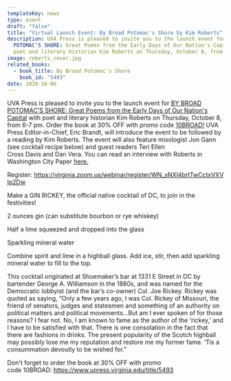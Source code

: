 ```yaml
---
templateKey: news
type: event
draft: "false"
title: "Virtual Launch Event: By Broad Potomac's Shore by Kim Roberts"
description: UVA Press is pleased to invite you to the launch event for BY BROAD
  POTOMAC'S SHORE: Great Poems from the Early Days of Our Nation's Capital with
  poet and literary historian Kim Roberts on Thursday, October 8, from 6-7 pm
image: roberts_cover.jpg
related_books:
  - book_title: By Broad Potomac's Shore
    book_id: "5493"
date: 2020-10-06
---
```

UVA Press is pleased to invite you to the launch event for [BY BROAD POTOMAC'S SHORE: Great Poems from the Early Days of Our Nation's Capital](https://www.upress.virginia.edu/title/5493) with poet and literary historian Kim Roberts on Thursday, October 8, from 6-7 pm. Order the book at 30% OFF with promo code [10BROAD!](https://www.upress.virginia.edu/title/5493) UVA Press Editor-in-Chief, Eric Brandt, will introduce the event to be followed by a reading by Kim Roberts. The event will also feature mixologist Jon Gann (see cocktail recipe below) and guest readers Teri Ellen Cross Davis and Dan Vera. You can read an interview with Roberts in Washington City Paper [here.](https://washingtoncitypaper.com/article/362880/a-new-poetry-collection-features-the-work-of-writers-both-famous-and-forgotten-from-d-c-s-past/) 

Register: <https://virginia.zoom.us/webinar/register/WN_xNXI4brtTwCctxVXVIp2Dw>

Make a GIN RICKEY, the official native cocktail of DC, to join in the festivities! 

2 ounces gin (can substitute bourbon or rye whiskey)

Half a lime squeezed and dropped into the glass

Sparkling mineral water

Combine spirit and lime in a highball glass. Add ice, stir, then add sparkling mineral water to fill to the top.

This cocktail originated at Shoemaker’s bar at 1331 E Street in DC by bartender George A. Williamson in the 1880s, and was named for the Democratic lobbyist (and the bar’s co-owner) Col. Joe Rickey. Rickey was quoted as saying, “Only a few years ago, I was Col. Rickey of Missouri, the friend of senators, judges and statesmen and something of an authority on political matters and political movements…But am I ever spoken of for those reasons? I fear not. No, I am known to fame as the author of the ‘rickey,’ and I have to be satisfied with that. There is one consolation in the fact that there are fashions in drinks. The present popularity of the Scotch highball may possibly lose me my reputation and restore me my former fame. ’Tis a consummation devoutly to be wished for.”

Don't forget to order the book at 30% OFF with promo code 10BROAD: <https://www.upress.virginia.edu/title/5493>